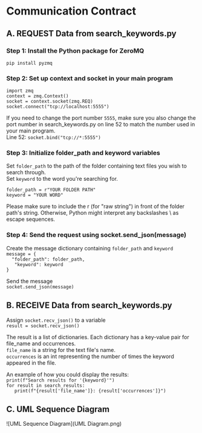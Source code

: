 # Communication Contract 

## A. REQUEST Data from search_keywords.py
### Step 1: Install the Python package for ZeroMQ 
`pip install pyzmq`

### Step 2: Set up context and socket in your main program
`import zmq`  
`context = zmq.Context()`  
`socket = context.socket(zmq.REQ)`  
`socket.connect("tcp://localhost:5555")`

If you need to change the port number `5555`, make sure you also change the port number in search_keywords.py on line 52 to match the number used in your main program.  
Line 52: `socket.bind("tcp://*:5555")`

### Step 3: Initialize folder_path and keyword variables
Set `folder_path` to the path of the folder containing text files you wish to search through.  
Set `keyword` to the word you're searching for.

`folder_path = r"YOUR FOLDER PATH"`  
`keyword = "YOUR WORD"`

Please make sure to include the r (for "raw string") in front of the folder path's string. Otherwise, Python might interpret any backslashes \ as escape sequences. 

### Step 4: Send the request using socket.send_json(message)
Create the message dictionary containing `folder_path` and `keyword`  
`message = {`  
`  "folder_path": folder_path,`  
`   "keyword": keyword`  
`}`  

Send the message  
`socket.send_json(message)`

## B. RECEIVE Data from search_keywords.py
 Assign `socket.recv_json()` to a variable  
`result = socket.recv_json()`

The result is a list of dictionaries. Each dictionary has a key-value pair for file_name and occurrences.  
`file_name` is a string for the text file's name.  
`occurrences` is an int representing the number of times the keyword appeared in the file.

An example of how you could display the results:  
`print(f"Search results for '{keyword}'")`  
`for result in search_results:`  
`   print(f"{result['file_name']}: {result['occurrences']}")`


## C. UML Sequence Diagram
![UML Sequence Diagram](UML Diagram.png)


